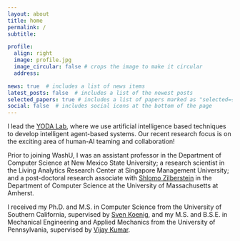 ```yaml
---
layout: about
title: home
permalink: /
subtitle: 

profile:
  align: right
  image: profile.jpg
  image_circular: false # crops the image to make it circular
  address: 

news: true  # includes a list of news items
latest_posts: false  # includes a list of the newest posts
selected_papers: true # includes a list of papers marked as "selected={true}"
social: false  # includes social icons at the bottom of the page
---
```

I lead the [YODA Lab](http://yeoh-lab.wustl.edu/), where we use artificial intelligence based techniques to develop intelligent agent-based systems. Our recent research focus is on the exciting area of human-AI teaming and collaboration!

Prior to joining WashU, I was an assistant professor in the Department of Computer Science at New Mexico State University; a research scientist in the Living Analytics Research Center at Singapore Management University; and a post-doctoral research associate with [Shlomo Zilberstein](https://groups.cs.umass.edu/shlomo/) in the Department of Computer Science at the University of Massachusetts at Amherst.

I received my Ph.D. and M.S. in Computer Science from the University of Southern California, supervised by [Sven Koenig](http://idm-lab.org/), and my M.S. and B.S.E. in Mechanical Engineering and Applied Mechanics from the University of Pennsylvania, supervised by [Vijay Kumar](http://alliance.seas.upenn.edu/~kumar/wiki/).

<!--
I am an associate professor in computer science and engineering at Washington University in St. Louis, where I lead the [YODA Lab](http://yeoh-lab.wustl.edu/). I also direct the [Division of Computational and Data Sciences](https://datasciences.wustl.edu/), a new inter-disciplinary PhD program spanning the Computer Science and Engineering department, the Brown School of Social Work and Public Health, and the Political Science and Psychology and Brain Sciences departments in the College of Arts and Sciences.

Prior to this, I was an assistant professor in the Department of Computer Science at New Mexico State University; a research scientist in the Living Analytics Research Center at Singapore Management University; and a post-doctoral research associate with [Shlomo Zilberstein](http://rbr.cs.umass.edu/~shlomo/) in the Department of Computer Science at the University of Massachusetts at Amherst.

I received my Ph.D. and M.S. in Computer Science from the University of Southern California, supervised by [Sven Koenig](http://idm-lab.org/), and my M.S. and B.S.E. in Mechanical Engineering and Applied Mechanics from the University of Pennsylvania, supervised by [Vijay Kumar](http://alliance.seas.upenn.edu/~kumar/wiki/).
-->

<!--
Write your biography here. Tell the world about yourself. Link to your favorite [subreddit](http://reddit.com). You can put a picture in, too. The code is already in, just name your picture `prof_pic.jpg` and put it in the `img/` folder.

Put your address / P.O. box / other info right below your picture. You can also disable any of these elements by editing `profile` property of the YAML header of your `_pages/about.md`. Edit `_bibliography/papers.bib` and Jekyll will render your [publications page](/al-folio/publications/) automatically.

Link to your social media connections, too. This theme is set up to use [Font Awesome icons](http://fortawesome.github.io/Font-Awesome/) and [Academicons](https://jpswalsh.github.io/academicons/), like the ones below. Add your Facebook, Twitter, LinkedIn, Google Scholar, or just disable all of them.
-->